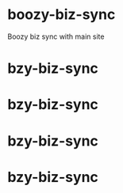 # boozy-biz-sync
Boozy biz sync with main site
# bzy-biz-sync
# bzy-biz-sync
# bzy-biz-sync
# bzy-biz-sync
